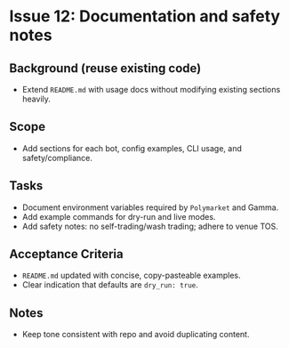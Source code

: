 # Issue 12: Documentation and safety notes

## Background (reuse existing code)
- Extend `README.md` with usage docs without modifying existing sections heavily.

## Scope
- Add sections for each bot, config examples, CLI usage, and safety/compliance.

## Tasks
- Document environment variables required by `Polymarket` and Gamma.
- Add example commands for dry-run and live modes.
- Add safety notes: no self-trading/wash trading; adhere to venue TOS.

## Acceptance Criteria
- `README.md` updated with concise, copy-pasteable examples.
- Clear indication that defaults are `dry_run: true`.

## Notes
- Keep tone consistent with repo and avoid duplicating content.
